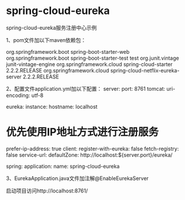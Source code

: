 # spring-cloud-eureka
spring-cloud-eureka服务注册中心示例

1、pom文件加以下maven依赖包：

<dependencies>
<dependency>
<groupId>org.springframework.boot</groupId>
<artifactId>spring-boot-starter-web</artifactId>
</dependency>
<dependency>
<groupId>org.springframework.boot</groupId>
<artifactId>spring-boot-starter-test</artifactId>
<scope>test</scope>
<exclusions>
<exclusion>
<groupId>org.junit.vintage</groupId>
<artifactId>junit-vintage-engine</artifactId>
</exclusion>
</exclusions>
</dependency>
<dependency>
<groupId>org.springframework.cloud</groupId>
<artifactId>spring-cloud-starter</artifactId>
<version>2.2.2.RELEASE</version>
</dependency>
<dependency>
<groupId>org.springframework.cloud</groupId>
<artifactId>spring-cloud-netflix-eureka-server</artifactId>
<version>2.2.2.RELEASE</version>
</dependency>
</dependencies>

2、配置文件application.yml加以下配置：
server:
port: 8761
tomcat:
uri-encoding: utf-8

eureka:
instance:
hostname: localhost
# 优先使用IP地址方式进行注册服务
prefer-ip-address: true
client:
register-with-eureka: false
fetch-registry: false
service-url:
defaultZone: http://localhost:${server.port}/eureka/

spring:
application:
name: spring-cloud-eureka


3、EurekaApplication.java文件加注解@EnableEurekaServer

启动项目访问http://localhost:8761/
